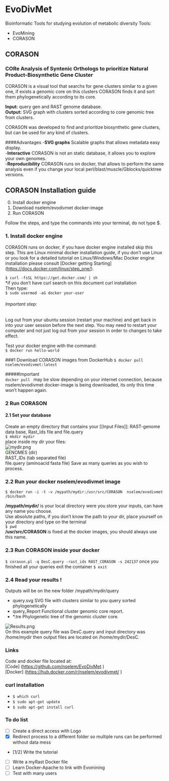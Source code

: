 # EvoDivMet
Bioinformatic Tools for studying evolution of metabolic diversity
Tools:  
- EvoMining  
- CORASON  

## CORASON

### CORe Analysis of Syntenic Orthologs to prioritize Natural Product-Biosynthetic Gene Cluster
CORASON is a visual tool that searchs for gene clusters similar to a given one, if exists a genomic core on this clusters CORASON finds it and sort them phylogenetically according to its core.  

**Input:** query gen and RAST genome database.  
**Output:** SVG graph with clusters sorted according to core genomic tree from clusters.  

CORASON was developed to find and prioritize biosynthetic gene clusters, but can be used for any kind of clusters.  

####Advantages
-**SVG graphs** Scalable graphs that allows metadata easy display.  
-**Interactive** CORASON is not an static database, it allows you to explore your own genomes.  
-**Reproducibility** CORASON runs on docker, that allows to perform the same analysis even if you change your local perl/blast/muscle/Gblocks/quicktree versions.  

## CORASON Installation guide

0. Install docker engine   
1. Download nselem/evodivmet docker-image  
2. Run CORASON  

Follow the steps, and type the commands into your terminal, do not type $.  

### 1. Install docker engine
CORASON runs on docker, if you have docker engine installed skip this step. This are Linux minimal docker installation guide, if you don't use Linux or you look for a detailed tutorial on Linux/Windows/Mac Docker engine installation please consult [Docker getting Starting] (https://docs.docker.com/linux/step_one/).  

`$ curl -fsSL https://get.docker.com/ | sh `  
*if you don’t have curl search on this document curl installation  
Then type:  
    `$ sudo usermod -aG docker your-user`

###### Important step:  
Log out from your ubuntu session (restart your machine) and get back in into your user session before the next step.
You may need to restart your computer and not just log out from your session in order to changes to take effect.

Test your docker engine with the command:  
`$ docker run hello-world`  

###1 Download CORASON images from DockerHub
`$ docker pull nselem/evodivmet:latest  `  

#####Important  
`docker pull ` may be slow depending on your internet connection, because nselem/evodivmet docker-image is being downloaded, its only this time won’t happen again.

### 2 Run CORASON
#### 2.1 Set your database  
Create an empty directory that contains your [[Input Files]]: RAST-genome data base, Rast_Ids file and file.query  
`$ mkdir mydir`  
place inside my dir your files:  
![mydir.png](https://github.com/nselem/EvoDivMet/blob/master/IMAGES/mydir.png)  
GENOMES    (dir)  
RAST_IDs   (tab separated file)  
file.query (aminoacid fasta file) Save as many queries as you wish to process.  

### 2.2 Run your docker nselem/evodivmet image  

`$ docker run -i -t -v /mypath/mydir:/usr/src/CORASON  nselem/evodivmet /bin/bash`

**/mypath/mydir/** is your local directory were you store your inputs, can have any name you choose.  
Use absolute paths, if you don’t know the path to your dir, place yourself on your directory and type on the terminal  
`$ pwd`  
**/usr/src/CORASON** is fixed at the docker images, you should always use this name.  


### 2.3 Run CORASON inside your docker  

`$ corason.pl -q DesC.query -rast_ids RAST_CORASON -s 242137`
once you finished all your queries exit the container
`$ exit`  
### 2.4 Read your results ! 
Outputs will be on the new folder /mypath/mydir/query   
- query.svg  SVG file with clusters similar to you query sorted phylogenetically  
- query_Report   Functional cluster genomic core report.
- *.tre Phylogenetic tree of the genomic cluster core.

![Results.png](https://github.com/nselem/EvoDivMet/blob/master/IMAGES/Results.png)  
On this example query file was DesC.query and input directory was /home/mydir then output files are located on   /home/mydir/DesC.  
### Links  
Code and docker file located at:  
[Code] (https://github.com/nselem/EvoDivMet  )  
[Docker] (https://hub.docker.com/r/nselem/evodivmet/  )  

### curl installation
- `$ which curl`
- `$ sudo apt-get update`
- `$ sudo apt-get install curl`

### To do list
- [ ] Create a direct access with Logo
- [x] Redirect process to a different folder so multiple runs can be performed without data mess
- [1/2] Write the tutorial
- [ ] Write a myRast Docker file
- [ ] Learn Docker-Apache to link with Evomining
- [ ] Test with many users
